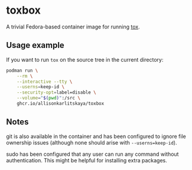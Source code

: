 # toxbox

A trivial Fedora-based container image for running [tox](https://tox.wiki/).

## Usage example

If you want to run `tox` on the source tree in the current directory:

```sh
podman run \
    --rm \
    --interactive --tty \
    --userns=keep-id \
    --security-opt=label=disable \
    --volume="$(pwd)":/src \
    ghcr.io/allisonkarlitskaya/toxbox
```

## Notes

git is also available in the container and has been configured to ignore file
ownership issues (although none should arise with `--userns=keep-id`).

sudo has been configured that any user can run any command without
authentication.  This might be helpful for installing extra packages.

